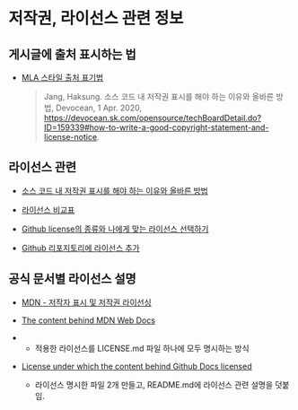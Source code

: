# 저작권, 라이선스 관련 정보

## 게시글에 출처 표시하는 법

- [MLA 스타일 출처 표기법](https://velog.io/@rudwnd33/TIL-11%EC%9B%94-1%EC%9D%BC)

  > Jang, Haksung. 소스 코드 내 저작권 표시를 해야 하는 이유와 올바른 방법, Devocean, 1 Apr. 2020, https://devocean.sk.com/opensource/techBoardDetail.do?ID=159339#how-to-write-a-good-copyright-statement-and-license-notice.

## 라이선스 관련

- [소스 코드 내 저작권 표시를 해야 하는 이유와 올바른 방법](https://devocean.sk.com/opensource/techBoardDetail.do?ID=159339#how-to-write-a-good-copyright-statement-and-license-notice)

- [라이선스 비교표](https://olis.or.kr/license/compareGuide.do)

- [Github license의 종류와 나에게 맞는 라이선스 선택하기](https://flyingsquirrel.medium.com/github-license%EC%9D%98-%EC%A2%85%EB%A5%98%EC%99%80-%EB%82%98%EC%97%90%EA%B2%8C-%EB%A7%9E%EB%8A%94-%EB%9D%BC%EC%9D%B4%EC%84%A0%EC%8A%A4-%EC%84%A0%ED%83%9D%ED%95%98%EA%B8%B0-ae29925e8ff4)

- [Github 리포지토리에 라이선스 추가](https://docs.github.com/ko/communities/setting-up-your-project-for-healthy-contributions/adding-a-license-to-a-repository)

## 공식 문서별 라이선스 설명

- [MDN - 저작자 표시 및 저작권 라이선싱](https://developer.mozilla.org/en-US/docs/MDN/Writing_guidelines/Attrib_copyright_license#using_mdn_web_docs_content)
- [The content behind MDN Web Docs](https://github.com/mdn/content/blob/main/LICENSE.md#licenses-for-mdn-content)
- - 적용한 라이선스를 LICENSE.md 파일 하나에 모두 명시하는 방식

- [License under which the content behind Github Docs licensed](https://github.com/github/docs/blob/main/README.md#license)
  - 라이선스 명시한 파일 2개 만들고, README.md에 라이선스 관련 설명을 덧붙임.
